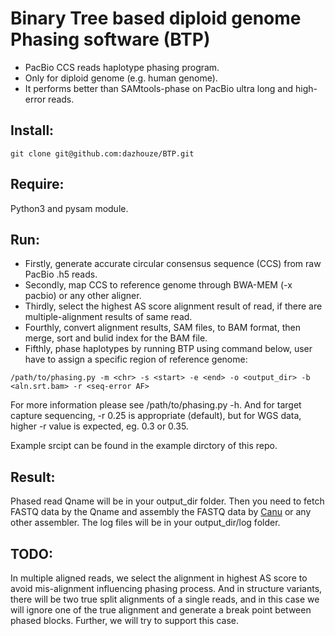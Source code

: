 # Binary Tree based diploid genome Phasing software (BTP)

- PacBio CCS reads haplotype phasing program.
- Only for diploid genome (e.g. human genome).
- It performs better than SAMtools-phase on PacBio ultra long and high-error reads.

## Install:
```
git clone git@github.com:dazhouze/BTP.git
```

## Require:
Python3 and pysam module.

## Run:
- Firstly, generate accurate circular consensus sequence (CCS) from raw PacBio .h5 reads.
- Secondly, map CCS to reference genome through BWA-MEM (-x pacbio) or any other aligner. 
- Thirdly, select the highest AS score alignment result of read, if there are multiple-alignment results of same read.
- Fourthly, convert alignment results, SAM files, to BAM format, then merge, sort and bulid index for the BAM file.
- Fifthly, phase haplotypes by running BTP using command below, user have to assign a specific region of reference genome:
```
/path/to/phasing.py -m <chr> -s <start> -e <end> -o <output_dir> -b <aln.srt.bam> -r <seq-error AF>
```
For more information please see /path/to/phasing.py -h. And for target capture sequencing, -r 0.25 is appropriate (default), but for WGS data, higher -r value is expected, eg. 0.3 or 0.35.

Example srcipt can be found in the example dirctory of this repo.

## Result:
Phased read Qname will be in your output_dir folder. Then you need to fetch FASTQ data by the Qname and assembly the FASTQ data by [Canu](https://github.com/marbl/canu) or any other assembler. The log files will be in your output_dir/log folder.

## TODO:
In multiple aligned reads, we select the alignment in highest AS score to avoid mis-alignment influencing phasing process. And in structure variants, there will be two true split alignments of a single reads, and in this case we will ignore one of the true alignment and generate a break point between phased blocks. Further, we will try to support this case.
